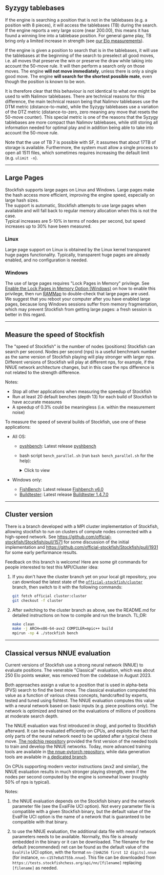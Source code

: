 ## Syzygy tablebases

If the engine is searching a position that is not in the tablebases (e.g. a position with 8 pieces), it will access the tablebases (TB) during the search. If the engine reports a very large score (near 200.00), this means it has found a winning line into a tablebase position. For general game play, TB bring only a limited increase in strength (see [our Elo measurements](Useful-data#elo-gain-using-syzygy)).

If the engine is given a position to search that is in the tablebases, it will use the tablebases at the beginning of the search to preselect all good moves, i.e. all moves that preserve the win or preserve the draw while taking into account the 50-move rule. It will then perform a search only on those moves. The engine **will not move immediately**, unless there is only a single good move. The engine **will search for the shortest possible mate**, even though the position is known to be won.

It is therefore clear that this behaviour is not identical to what one might be used to with Nalimov tablebases. There are technical reasons for this difference, the main technical reason being that Nalimov tablebases use the DTM metric (distance-to-mate), while the Syzygy tablebases use a variation of the DTZ metric (distance-to-zero, zero meaning any move that resets the 50-move counter). This special metric is one of the reasons that the Syzygy tablebases are more compact than Nalimov tablebases, while still storing all information needed for optimal play and in addition being able to take into account the 50-move rule.

Note that the use of TB 7 is possible with SF, it assumes that about 17TB of storage is available. Furthermore, the system must allow a single process to open all 1511 files, which sometimes requires increasing the default limit (e.g. `ulimit -n`).

---

## Large Pages

Stockfish supports large pages on Linux and Windows. Large pages make the hash access more efficient, improving the engine speed, especially on large hash sizes.  
The support is automatic, Stockfish attempts to use large pages when available and will fall back to regular memory allocation when this is not the case.  
Typical increases are 5-10% in terms of nodes per second, but speed increases up to 30% have been measured.

### Linux

Large page support on Linux is obtained by the Linux kernel transparent huge pages functionality. Typically, transparent huge pages are already enabled, and no configuration is needed.

### Windows

The use of large pages requires "Lock Pages in Memory" privilege. See [Enable the Lock Pages in Memory Option (Windows)](https://docs.microsoft.com/en-us/sql/database-engine/configure-windows/enable-the-lock-pages-in-memory-option-windows) on how to enable this privilege, then run [RAMMap](https://docs.microsoft.com/en-us/sysinternals/downloads/rammap) to double-check that large pages are used.  
We suggest that you reboot your computer after you have enabled large pages, because long Windows sessions suffer from memory fragmentation, which may prevent Stockfish from getting large pages: a fresh session is better in this regard.

---

## Measure the speed of Stockfish

The "speed of Stockfish" is the number of nodes (positions) Stockfish can search per second. 
Nodes per second (nps) is a useful benchmark number as the same version of Stockfish playing will play stronger with larger nps.
Different versions of Stockfish will play at different nps, for example, if the NNUE network architecture changes, but in this case the nps difference is not related to the strength difference.

Notes:
* Stop all other applications when measuring the speedup of Stockfish
* Run at least 20 default benches (depth 13) for each build of Stockfish to have accurate measures
* A speedup of 0.3% could be meaningless (i.e. within the measurement noise)

To measure the speed of several builds of Stockfish, use one of these applications:
* All OS:
  * [pyshbench](https://github.com/hazzl/pyshbench): Latest release [pyshbench](https://github.com/hazzl/pyshbench/archive/master.zip)
  * bash script `bench_parallel.sh` (run `bash bench_parallel.sh` for the help):

    <details><summary>Click to view</summary>
    
    ```bash
    #!/bin/bash
    _bench () {
    ${1} << EOF > /dev/null 2>> ${2}
    bench 16 1 ${depth} default depth
    EOF
    }
    # _bench function customization example
    # setoption name SyzygyPath value C:\table_bases\wdl345;C:\table_bases\dtz345
    # bench 128 4 ${depth} default depth
    
    if [[ ${#} -ne 4 ]]; then
    cat << EOF
    usage: ${0} ./stockfish_base ./stockfish_test depth n_runs
    fast bench:
    ${0} ./stockfish_base ./stockfish_test 13 10
    slow bench:
    ${0} ./stockfish_base ./stockfish_test 20 10
    EOF
    exit 1
    fi
    
    sf_base=${1}
    sf_test=${2}
    depth=${3}
    n_runs=${4}
    
    # preload of CPU/cache/memory
    printf "preload CPU"
    (_bench ${sf_base} sf_base0.txt)&
    (_bench ${sf_test} sf_test0.txt)&
    wait
    
    # temporary files initialization
    : > sf_base0.txt
    : > sf_test0.txt
    : > sf_temp0.txt
    
    # bench loop: SMP bench with background subshells
    for ((k=1; k<=${n_runs}; k++)); do
        printf "\rrun %3d /%3d" ${k} ${n_runs}
    
        # swap the execution order to avoid bias
        if [ $((k%2)) -eq 0 ]; then
            (_bench ${sf_base} sf_base0.txt)&
            (_bench ${sf_test} sf_test0.txt)&
            wait
        else
            (_bench ${sf_test} sf_test0.txt)&
            (_bench ${sf_base} sf_base0.txt)&
            wait
        fi
    done
    
    # text processing to extract nps values
    cat sf_base0.txt | grep second | grep -Eo '[0-9]{1,}' > sf_base1.txt
    cat sf_test0.txt | grep second | grep -Eo '[0-9]{1,}' > sf_test1.txt
    
    for ((k=1; k<=${n_runs}; k++)); do
        echo ${k} >> sf_temp0.txt
    done
    
    printf "\rrun   sf_base   sf_test      diff\n"
    paste sf_temp0.txt sf_base1.txt sf_test1.txt | awk '{printf "%3d  %8d  %8d  %8+d\n", $1, $2, $3, $3-$2}'
    #paste sf_temp0.txt sf_base1.txt sf_test1.txt | awk '{printf "%3d\t%8d\t%8d\t%7+d\n", $1, $2, $3, $3-$2}'
    paste sf_base1.txt sf_test1.txt | awk '{printf "%d\t%d\t%d\n", $1, $2, $2-$1}' > sf_temp0.txt
    
    # compute: sample mean, 1.96 * std of sample mean (95% of samples), speedup
    # std of sample mean = sqrt(NR/(NR-1)) * (std population) / sqrt(NR)
    cat sf_temp0.txt | awk '{sum1 += $1 ; sumq1 += $1**2 ;sum2 += $2 ; sumq2 += $2**2 ;sum3 += $3 ; sumq3 += $3**2 } END {printf "\nsf_base = %8d +/- %6d (95%)\nsf_test = %8d +/- %6d (95%)\ndiff    = %8d +/- %6d (95%)\nspeedup = %.5f% +/- %.3f% (95%)\n\n", sum1/NR , 1.96 * sqrt(sumq1/NR - (sum1/NR)**2)/sqrt(NR-1) , sum2/NR , 1.96 * sqrt(sumq2/NR - (sum2/NR)**2)/sqrt(NR-1) , sum3/NR  , 1.96 * sqrt(sumq3/NR - (sum3/NR)**2)/sqrt(NR-1) , 100*(sum2 - sum1)/sum1 , 100 * (1.96 * sqrt(sumq3/NR - (sum3/NR)**2)/sqrt(NR-1)) / (sum1/NR) }'
    
    # remove temporary files
    rm -f sf_base0.txt sf_test0.txt sf_temp0.txt sf_base1.txt sf_test1.txt
    ```
    </details>

* Windows only:
  * [FishBench](https://github.com/zardav/FishBench): Latest release [Fishbench v6.0](https://github.com/zardav/FishBench/releases/download/v6.0/FishBench.zip)
  * [Buildtester](http://software.farseer.org/): Latest release [Buildtester 1.4.7.0](http://software.farseer.org/Software/BuildTester.7z)

---

## Cluster version

There is a branch developed with a MPI cluster implementation of Stockfish, allowing stockfish to run on clusters of compute nodes connected with a high-speed network. See https://github.com/official-stockfish/Stockfish/pull/1571 for some discussion of the initial implementation and https://github.com/official-stockfish/Stockfish/pull/1931 for some early performance results.

Feedback on this branch is welcome! Here are some git commands for people interested to test this MPI/Cluster idea:

1. If you don't have the cluster branch yet on your local git repository, you can download the latest state of the [`official-stockfish/cluster`](https://github.com/official-stockfish/Stockfish/tree/cluster) branch, then switch to it with the following commands:
    ```bash
    git fetch official cluster:cluster
    git checkout -f cluster
    ```

2. After switching to the cluster branch as above, see the README.md for detailed instructions on how to compile and run the branch. TL;DR:
    ```bash
    make clean
    make -j ARCH=x86-64-avx2 COMPILER=mpic++ build
    mpirun -np 4 ./stockfish bench
    ```

---

## Classical versus NNUE evaluation

Current versions of Stockfish use a strong neural network (NNUE) to evaluate positions. The venerable "Classical" evaluation, which was about 250 Elo points weaker, was removed from the codebase in August 2023.

Both approaches assign a value to a position that is used in alpha-beta (PVS) search to find the best move. The classical evaluation computed this value as a function of various chess concepts, handcrafted by experts, tested and tuned using fishtest. The NNUE evaluation computes this value with a neural network based on basic inputs (e.g. piece positions only). The network is optimized and trained on the evaluations of millions of positions at moderate search depth.

The NNUE evaluation was first introduced in shogi, and ported to Stockfish afterward. It can be evaluated efficiently on CPUs, and exploits the fact that only parts of the neural network need to be updated after a typical chess move. [The nodchip repository](https://github.com/nodchip/Stockfish) provided the first version of the needed tools to train and develop the NNUE networks. Today, more advanced training tools are available in [the nnue-pytorch repository](https://github.com/official-stockfish/nnue-pytorch), while data generation tools are available in [a dedicated branch](https://github.com/official-stockfish/Stockfish/tree/tools).

On CPUs supporting modern vector instructions (avx2 and similar), the NNUE evaluation results in much stronger playing strength, even if the nodes per second computed by the engine is somewhat lower (roughly 50% of nps is typical).

Notes:

1. the NNUE evaluation depends on the Stockfish binary and the network parameter file (see the EvalFile UCI option). Not every parameter file is compatible with a given Stockfish binary, but the default value of the EvalFile UCI option is the name of a network that is guaranteed to be compatible with that binary.

2. to use the NNUE evaluation, the additional data file with neural network parameters needs to be available. Normally, this file is already embedded in the binary or it can be downloaded. The filename for the default (recommended) net can be found as the default value of the `EvalFile` UCI option, with the format `nn-[SHA256 first 12 digits].nnue` (for instance, `nn-c157e0a5755b.nnue`). This file can be downloaded from `https://tests.stockfishchess.org/api/nn/[filename]` replacing `[filename]` as needed.